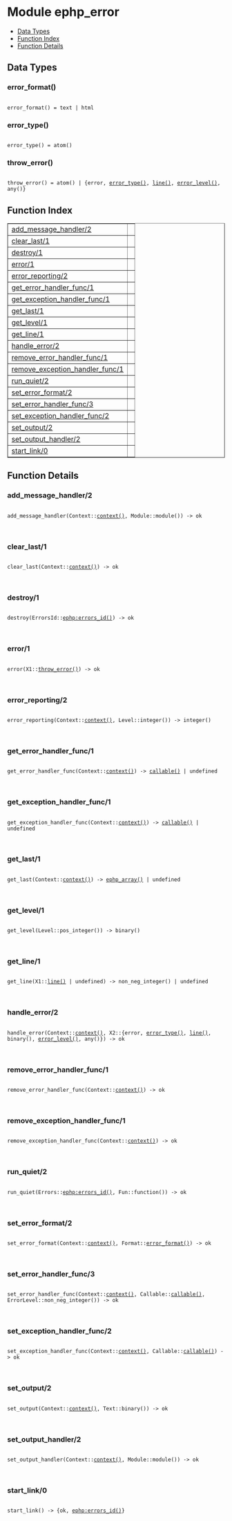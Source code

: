 

# Module ephp_error #
* [Data Types](#types)
* [Function Index](#index)
* [Function Details](#functions)

<a name="types"></a>

## Data Types ##




### <a name="type-error_format">error_format()</a> ###


<pre><code>
error_format() = text | html
</code></pre>




### <a name="type-error_type">error_type()</a> ###


<pre><code>
error_type() = atom()
</code></pre>




### <a name="type-throw_error">throw_error()</a> ###


<pre><code>
throw_error() = atom() | {error, <a href="#type-error_type">error_type()</a>, <a href="#type-line">line()</a>, <a href="#type-error_level">error_level()</a>, any()}
</code></pre>

<a name="index"></a>

## Function Index ##


<table width="100%" border="1" cellspacing="0" cellpadding="2" summary="function index"><tr><td valign="top"><a href="#add_message_handler-2">add_message_handler/2</a></td><td></td></tr><tr><td valign="top"><a href="#clear_last-1">clear_last/1</a></td><td></td></tr><tr><td valign="top"><a href="#destroy-1">destroy/1</a></td><td></td></tr><tr><td valign="top"><a href="#error-1">error/1</a></td><td></td></tr><tr><td valign="top"><a href="#error_reporting-2">error_reporting/2</a></td><td></td></tr><tr><td valign="top"><a href="#get_error_handler_func-1">get_error_handler_func/1</a></td><td></td></tr><tr><td valign="top"><a href="#get_exception_handler_func-1">get_exception_handler_func/1</a></td><td></td></tr><tr><td valign="top"><a href="#get_last-1">get_last/1</a></td><td></td></tr><tr><td valign="top"><a href="#get_level-1">get_level/1</a></td><td></td></tr><tr><td valign="top"><a href="#get_line-1">get_line/1</a></td><td></td></tr><tr><td valign="top"><a href="#handle_error-2">handle_error/2</a></td><td></td></tr><tr><td valign="top"><a href="#remove_error_handler_func-1">remove_error_handler_func/1</a></td><td></td></tr><tr><td valign="top"><a href="#remove_exception_handler_func-1">remove_exception_handler_func/1</a></td><td></td></tr><tr><td valign="top"><a href="#run_quiet-2">run_quiet/2</a></td><td></td></tr><tr><td valign="top"><a href="#set_error_format-2">set_error_format/2</a></td><td></td></tr><tr><td valign="top"><a href="#set_error_handler_func-3">set_error_handler_func/3</a></td><td></td></tr><tr><td valign="top"><a href="#set_exception_handler_func-2">set_exception_handler_func/2</a></td><td></td></tr><tr><td valign="top"><a href="#set_output-2">set_output/2</a></td><td></td></tr><tr><td valign="top"><a href="#set_output_handler-2">set_output_handler/2</a></td><td></td></tr><tr><td valign="top"><a href="#start_link-0">start_link/0</a></td><td></td></tr></table>


<a name="functions"></a>

## Function Details ##

<a name="add_message_handler-2"></a>

### add_message_handler/2 ###

<pre><code>
add_message_handler(Context::<a href="#type-context">context()</a>, Module::module()) -&gt; ok
</code></pre>
<br />

<a name="clear_last-1"></a>

### clear_last/1 ###

<pre><code>
clear_last(Context::<a href="#type-context">context()</a>) -&gt; ok
</code></pre>
<br />

<a name="destroy-1"></a>

### destroy/1 ###

<pre><code>
destroy(ErrorsId::<a href="ephp.md#type-errors_id">ephp:errors_id()</a>) -&gt; ok
</code></pre>
<br />

<a name="error-1"></a>

### error/1 ###

<pre><code>
error(X1::<a href="#type-throw_error">throw_error()</a>) -&gt; ok
</code></pre>
<br />

<a name="error_reporting-2"></a>

### error_reporting/2 ###

<pre><code>
error_reporting(Context::<a href="#type-context">context()</a>, Level::integer()) -&gt; integer()
</code></pre>
<br />

<a name="get_error_handler_func-1"></a>

### get_error_handler_func/1 ###

<pre><code>
get_error_handler_func(Context::<a href="#type-context">context()</a>) -&gt; <a href="#type-callable">callable()</a> | undefined
</code></pre>
<br />

<a name="get_exception_handler_func-1"></a>

### get_exception_handler_func/1 ###

<pre><code>
get_exception_handler_func(Context::<a href="#type-context">context()</a>) -&gt; <a href="#type-callable">callable()</a> | undefined
</code></pre>
<br />

<a name="get_last-1"></a>

### get_last/1 ###

<pre><code>
get_last(Context::<a href="#type-context">context()</a>) -&gt; <a href="#type-ephp_array">ephp_array()</a> | undefined
</code></pre>
<br />

<a name="get_level-1"></a>

### get_level/1 ###

<pre><code>
get_level(Level::pos_integer()) -&gt; binary()
</code></pre>
<br />

<a name="get_line-1"></a>

### get_line/1 ###

<pre><code>
get_line(X1::<a href="#type-line">line()</a> | undefined) -&gt; non_neg_integer() | undefined
</code></pre>
<br />

<a name="handle_error-2"></a>

### handle_error/2 ###

<pre><code>
handle_error(Context::<a href="#type-context">context()</a>, X2::{error, <a href="#type-error_type">error_type()</a>, <a href="#type-line">line()</a>, binary(), <a href="#type-error_level">error_level()</a>, any()}) -&gt; ok
</code></pre>
<br />

<a name="remove_error_handler_func-1"></a>

### remove_error_handler_func/1 ###

<pre><code>
remove_error_handler_func(Context::<a href="#type-context">context()</a>) -&gt; ok
</code></pre>
<br />

<a name="remove_exception_handler_func-1"></a>

### remove_exception_handler_func/1 ###

<pre><code>
remove_exception_handler_func(Context::<a href="#type-context">context()</a>) -&gt; ok
</code></pre>
<br />

<a name="run_quiet-2"></a>

### run_quiet/2 ###

<pre><code>
run_quiet(Errors::<a href="ephp.md#type-errors_id">ephp:errors_id()</a>, Fun::function()) -&gt; ok
</code></pre>
<br />

<a name="set_error_format-2"></a>

### set_error_format/2 ###

<pre><code>
set_error_format(Context::<a href="#type-context">context()</a>, Format::<a href="#type-error_format">error_format()</a>) -&gt; ok
</code></pre>
<br />

<a name="set_error_handler_func-3"></a>

### set_error_handler_func/3 ###

<pre><code>
set_error_handler_func(Context::<a href="#type-context">context()</a>, Callable::<a href="#type-callable">callable()</a>, ErrorLevel::non_neg_integer()) -&gt; ok
</code></pre>
<br />

<a name="set_exception_handler_func-2"></a>

### set_exception_handler_func/2 ###

<pre><code>
set_exception_handler_func(Context::<a href="#type-context">context()</a>, Callable::<a href="#type-callable">callable()</a>) -&gt; ok
</code></pre>
<br />

<a name="set_output-2"></a>

### set_output/2 ###

<pre><code>
set_output(Context::<a href="#type-context">context()</a>, Text::binary()) -&gt; ok
</code></pre>
<br />

<a name="set_output_handler-2"></a>

### set_output_handler/2 ###

<pre><code>
set_output_handler(Context::<a href="#type-context">context()</a>, Module::module()) -&gt; ok
</code></pre>
<br />

<a name="start_link-0"></a>

### start_link/0 ###

<pre><code>
start_link() -&gt; {ok, <a href="ephp.md#type-errors_id">ephp:errors_id()</a>}
</code></pre>
<br />

